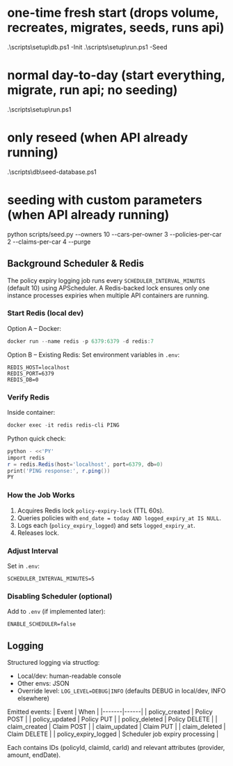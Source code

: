 # one-time fresh start (drops volume, recreates, migrates, seeds, runs api)
.\scripts\setup\db.ps1 -Init
.\scripts\setup\run.ps1 -Seed

# normal day-to-day (start everything, migrate, run api; no seeding)
.\scripts\setup\run.ps1

# only reseed (when API already running)
.\scripts\db\seed-database.ps1

# seeding with custom parameters (when API already running)
python scripts/seed.py --owners 10 --cars-per-owner 3 --policies-per-car 2 --claims-per-car 4 --purge

## Background Scheduler & Redis

The policy expiry logging job runs every `SCHEDULER_INTERVAL_MINUTES` (default 10) using APScheduler.
A Redis-backed lock ensures only one instance processes expiries when multiple API containers are running.

### Start Redis (local dev)

Option A – Docker:
```powershell
docker run --name redis -p 6379:6379 -d redis:7
```

Option B – Existing Redis:
Set environment variables in `.env`:
```
REDIS_HOST=localhost
REDIS_PORT=6379
REDIS_DB=0
```

### Verify Redis
Inside container:
```powershell
docker exec -it redis redis-cli PING
```

Python quick check:
```powershell
python - <<'PY'
import redis
r = redis.Redis(host='localhost', port=6379, db=0)
print('PING response:', r.ping())
PY
```

### How the Job Works
1. Acquires Redis lock `policy-expiry-lock` (TTL 60s).
2. Queries policies with `end_date = today AND logged_expiry_at IS NULL`.
3. Logs each (`policy_expiry_logged`) and sets `logged_expiry_at`.
4. Releases lock.

### Adjust Interval
Set in `.env`:
```
SCHEDULER_INTERVAL_MINUTES=5
```

### Disabling Scheduler (optional)
Add to `.env` (if implemented later):
```
ENABLE_SCHEDULER=false
```

## Logging

Structured logging via structlog:
- Local/dev: human-readable console
- Other envs: JSON
- Override level: `LOG_LEVEL=DEBUG|INFO` (defaults DEBUG in local/dev, INFO elsewhere)

Emitted events:
| Event | When |
|-------|------|
| policy_created | Policy POST |
| policy_updated | Policy PUT |
| policy_deleted | Policy DELETE |
| claim_created  | Claim POST |
| claim_updated  | Claim PUT |
| claim_deleted  | Claim DELETE |
| policy_expiry_logged | Scheduler job expiry processing |

Each contains IDs (policyId, claimId, carId) and relevant attributes (provider, amount, endDate).